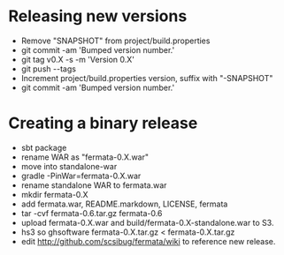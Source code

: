 Releasing new versions
======================

 * Remove "SNAPSHOT" from project/build.properties
 * git commit -am 'Bumped version number.'
 * git tag v0.X -s -m 'Version 0.X'
 * git push --tags
 * Increment project/build.properties version, suffix with "-SNAPSHOT"
 * git commit -am 'Bumped version number.'

Creating a binary release
=========================

 * sbt package
 * rename WAR as "fermata-0.X.war"
 * move into standalone-war
 * gradle -PinWar=fermata-0.X.war
 * rename standalone WAR to fermata.war
 * mkdir fermata-0.X
  * add fermata.war, README.markdown, LICENSE, fermata
 * tar -cvf fermata-0.6.tar.gz fermata-0.6
 * upload fermata-0.X.war and build/fermata-0.X-standalone.war to S3.
  * hs3 so ghsoftware fermata-0.X.tar.gz < fermata-0.X.tar.gz
 * edit http://github.com/scsibug/fermata/wiki to reference new release.
